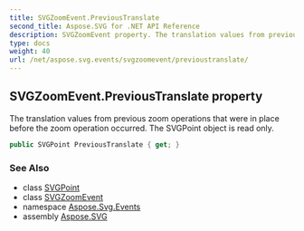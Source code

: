 ```yaml
---
title: SVGZoomEvent.PreviousTranslate
second_title: Aspose.SVG for .NET API Reference
description: SVGZoomEvent property. The translation values from previous zoom operations that were in place before the zoom operation occurred. The SVGPoint object is read only
type: docs
weight: 40
url: /net/aspose.svg.events/svgzoomevent/previoustranslate/
---
```

## SVGZoomEvent.PreviousTranslate property

The translation values from previous zoom operations that were in place before the zoom operation occurred. The SVGPoint object is read only.

```csharp
public SVGPoint PreviousTranslate { get; }
```

### See Also

* class [SVGPoint](../../../aspose.svg.datatypes/svgpoint/)
* class [SVGZoomEvent](../)
* namespace [Aspose.Svg.Events](../../svgzoomevent/)
* assembly [Aspose.SVG](../../../)

